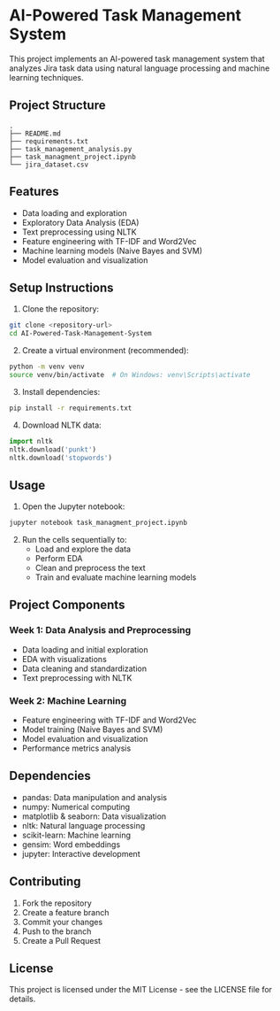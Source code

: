 # AI-Powered Task Management System

This project implements an AI-powered task management system that analyzes Jira task data using natural language processing and machine learning techniques.

## Project Structure

```
.
├── README.md
├── requirements.txt
├── task_management_analysis.py
├── task_managment_project.ipynb
└── jira_dataset.csv
```

## Features

- Data loading and exploration
- Exploratory Data Analysis (EDA)
- Text preprocessing using NLTK
- Feature engineering with TF-IDF and Word2Vec
- Machine learning models (Naive Bayes and SVM)
- Model evaluation and visualization

## Setup Instructions

1. Clone the repository:
```bash
git clone <repository-url>
cd AI-Powered-Task-Management-System
```

2. Create a virtual environment (recommended):
```bash
python -m venv venv
source venv/bin/activate  # On Windows: venv\Scripts\activate
```

3. Install dependencies:
```bash
pip install -r requirements.txt
```

4. Download NLTK data:
```python
import nltk
nltk.download('punkt')
nltk.download('stopwords')
```

## Usage

1. Open the Jupyter notebook:
```bash
jupyter notebook task_managment_project.ipynb
```

2. Run the cells sequentially to:
   - Load and explore the data
   - Perform EDA
   - Clean and preprocess the text
   - Train and evaluate machine learning models

## Project Components

### Week 1: Data Analysis and Preprocessing
- Data loading and initial exploration
- EDA with visualizations
- Data cleaning and standardization
- Text preprocessing with NLTK

### Week 2: Machine Learning
- Feature engineering with TF-IDF and Word2Vec
- Model training (Naive Bayes and SVM)
- Model evaluation and visualization
- Performance metrics analysis

## Dependencies

- pandas: Data manipulation and analysis
- numpy: Numerical computing
- matplotlib & seaborn: Data visualization
- nltk: Natural language processing
- scikit-learn: Machine learning
- gensim: Word embeddings
- jupyter: Interactive development

## Contributing

1. Fork the repository
2. Create a feature branch
3. Commit your changes
4. Push to the branch
5. Create a Pull Request

## License

This project is licensed under the MIT License - see the LICENSE file for details.
